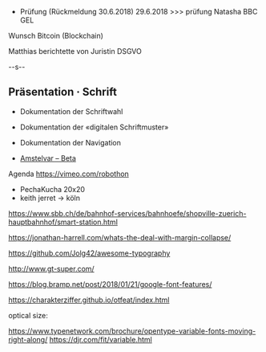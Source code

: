 





* Prüfung (Rückmeldung 30.6.2018)
29.6.2018 >>> prüfung Natasha
BBC GEL

Wunsch Bitcoin (Blockchain)

Matthias berichtette von Juristin DSGVO



--s--
## Präsentation · Schrift
* Dokumentation der Schriftwahl
* Dokumentation der «digitalen Schriftmuster»
* Dokumentation der Navigation



* [Amstelvar – Beta](https://github.com/TypeNetwork/Amstelvar)






Agenda
https://vimeo.com/robothon





* PechaKucha 20x20
* keith jerret → köln


https://www.sbb.ch/de/bahnhof-services/bahnhoefe/shopville-zuerich-hauptbahnhof/smart-station.html



https://jonathan-harrell.com/whats-the-deal-with-margin-collapse/


https://github.com/Jolg42/awesome-typography




http://www.gt-super.com/



https://blog.bramp.net/post/2018/01/21/google-font-features/







https://charakterziffer.github.io/otfeat/index.html



optical size:

https://www.typenetwork.com/brochure/opentype-variable-fonts-moving-right-along/
https://djr.com/fit/variable.html
